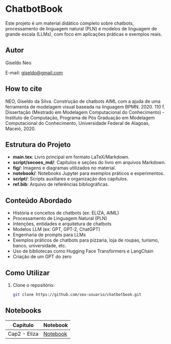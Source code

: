 # ChatbotBook 

Este projeto é um material didático completo sobre chatbots, processamento de linguagem natural (PLN) e modelos de linguagem de grande escala (LLMs), com foco em aplicações práticas e exemplos reais.

## Autor

Giseldo Neo 

E-mail: giseldo@gmail.com

## How to cite

NEO, Giseldo da Silva. Construção de chatbots AIML com a ajuda de uma ferramenta de modelagem visual baseada na linguagem BPMN. 2020. 110 f. Dissertação (Mestrado em Modelagem Computacional do Conhecimento) - Instituto de Computação, Programa de Pós Graduação em Modelagem Computacional do Conhecimento, Universidade Federal de Alagoas, Maceió, 2020.

## Estrutura do Projeto

- **main.tex**: Livro principal em formato LaTeX/Markdown.
- **script/secoes_md/**: Capítulos e seções do livro em arquivos Markdown.
- **fig/**: Imagens e diagramas utilizados no material.
- **notebook/**: Notebooks Jupyter para exemplos práticos e experimentos.
- **script/**: Scripts auxiliares e organização dos capítulos.
- **ref.bib**: Arquivo de referências bibliográficas.

## Conteúdo Abordado

- História e conceitos de chatbots (ex: ELIZA, AIML)
- Processamento de Linguagem Natural (PLN)
- Intenções, entidades e arquitetura de chatbots
- Modelos LLM (ex: GPT, GPT-2, ChatGPT)
- Engenharia de prompts para LLMs
- Exemplos práticos de chatbots para pizzaria, loja de roupas, turismo, banco, universidade, etc.
- Uso de bibliotecas como Hugging Face Transformers e LangChain
- Criação de um GPT do zero

## Como Utilizar

1. Clone o repositório:
   ```sh
   git clone https://github.com/seu-usuario/chatbotbook.git
   ```


## Notebooks

| Capítulo | Notebook |
|----|----|
|   Cap2 - Eliza  |  [Notebook](https://github.com/giseldo/chatbotbook/blob/main/notebook/eliza/eliza1.ipynb)   |

